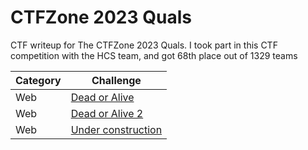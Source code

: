# CTFZone 2023 Quals
CTF writeup for The CTFZone 2023 Quals. I took part in this CTF competition with the HCS team, and got 68th place out of 1329 teams

| Category | Challenge |
| --- | --- |
| Web | [Dead or Alive](/CTFZone%202023%20Quals/Dead%20or%20Alive/)
| Web | [Dead or Alive 2](/CTFZone%202023%20Quals/Dead%20or%20Alive%202/)
| Web | [Under construction](/CTFZone%202023%20Quals/Under%20construction/)